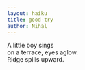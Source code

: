 ```yaml
---
layout: haiku
title: good-try
author: Nihal
---
```


A little boy sings<br>
on a terrace, eyes aglow.<br>
Ridge spills upward.<br>

